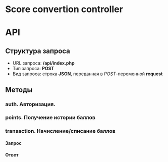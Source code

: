 Score convertion controller
===

# API 

## Структура запроса

- URL запроса: **/api/index.php** 
- Тип запроса: **POST**
- Вид запроса: строка **JSON**, переданная в *POST*-переменной **request**

## Методы

### auth. Авторизация.
### points.  Получение истории баллов
### transaction. Начисление/списание баллов
#### Запрос
#### Ответ


